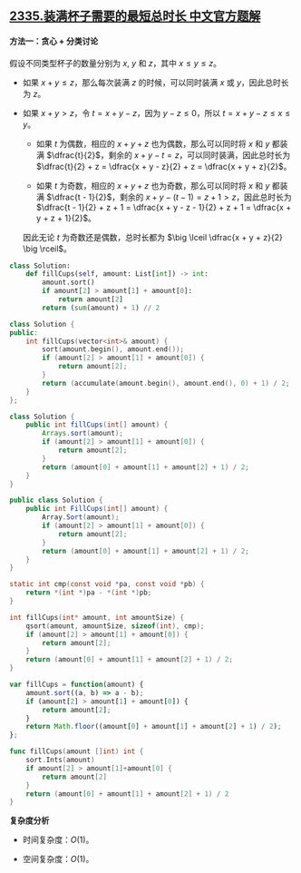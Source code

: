 ## [2335.装满杯子需要的最短总时长 中文官方题解](https://leetcode.cn/problems/minimum-amount-of-time-to-fill-cups/solutions/100000/zhuang-man-bei-zi-xu-yao-de-zui-duan-zon-c7y4)

#### 方法一：贪心 + 分类讨论

假设不同类型杯子的数量分别为 $x$, $y$ 和 $z$，其中 $x \le y \le z$。

+ 如果 $x + y \le z$，那么每次装满 $z$ 的时候，可以同时装满 $x$ 或 $y$，因此总时长为 $z$。

+ 如果 $x + y \gt z$，令 $t = x + y - z$，因为 $y - z \le 0$，所以 $t = x + y - z \le x \le y$。

    + 如果 $t$ 为偶数，相应的 $x + y + z$ 也为偶数，那么可以同时将 $x$ 和 $y$ 都装满 $\dfrac{t}{2}$，剩余的 $x + y - t = z$，可以同时装满，因此总时长为 $\dfrac{t}{2} + z = \dfrac{x + y - z}{2} + z = \dfrac{x + y + z}{2}$。

    + 如果 $t$ 为奇数，相应的 $x + y + z$ 也为奇数，那么可以同时将 $x$ 和 $y$ 都装满 $\dfrac{t - 1}{2}$，剩余的 $x + y - (t - 1) = z + 1 \gt z$，因此总时长为 $\dfrac{t - 1}{2} + z + 1 = \dfrac{x + y - z - 1}{2} + z + 1 = \dfrac{x + y + z + 1}{2}$。

    因此无论 $t$ 为奇数还是偶数，总时长都为 $\big \lceil \dfrac{x + y + z}{2} \big \rceil$。

```Python [sol1-Python3]
class Solution:
    def fillCups(self, amount: List[int]) -> int:
        amount.sort()
        if amount[2] > amount[1] + amount[0]:
            return amount[2]
        return (sum(amount) + 1) // 2
```

```C++ [sol1-C++]
class Solution {
public:
    int fillCups(vector<int>& amount) {
        sort(amount.begin(), amount.end());
        if (amount[2] > amount[1] + amount[0]) {
            return amount[2];
        }
        return (accumulate(amount.begin(), amount.end(), 0) + 1) / 2;
    }
};
```

```Java [sol1-Java]
class Solution {
    public int fillCups(int[] amount) {
        Arrays.sort(amount);
        if (amount[2] > amount[1] + amount[0]) {
            return amount[2];
        }
        return (amount[0] + amount[1] + amount[2] + 1) / 2;
    }
}
```

```C# [sol1-C#]
public class Solution {
    public int FillCups(int[] amount) {
        Array.Sort(amount);
        if (amount[2] > amount[1] + amount[0]) {
            return amount[2];
        }
        return (amount[0] + amount[1] + amount[2] + 1) / 2;
    }
}
```

```C [sol1-C]
static int cmp(const void *pa, const void *pb) {
    return *(int *)pa - *(int *)pb;
}

int fillCups(int* amount, int amountSize) {
    qsort(amount, amountSize, sizeof(int), cmp);
    if (amount[2] > amount[1] + amount[0]) {
        return amount[2];
    }
    return (amount[0] + amount[1] + amount[2] + 1) / 2;
}
```

```JavaScript [sol1-JavaScript]
var fillCups = function(amount) {
    amount.sort((a, b) => a - b);
    if (amount[2] > amount[1] + amount[0]) {
        return amount[2];
    }
    return Math.floor((amount[0] + amount[1] + amount[2] + 1) / 2);
};
```

```go [sol1-Golang]
func fillCups(amount []int) int {
    sort.Ints(amount)
    if amount[2] > amount[1]+amount[0] {
        return amount[2]
    }
    return (amount[0] + amount[1] + amount[2] + 1) / 2
}
```

**复杂度分析**

+ 时间复杂度：$O(1)$。

+ 空间复杂度：$O(1)$。